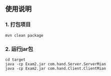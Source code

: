 ## 使用说明

### 1. 打包项目
    mvn clean package
### 2. 运行jar包
	cd target
    java -cp Exam2.jar com.hand.Server.ServerMian
    java -cp Exam2.jar com.hand.Client.ClientMian
